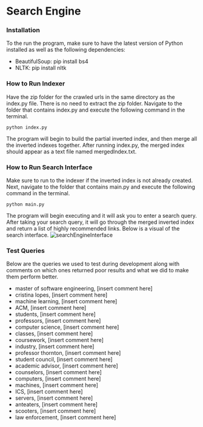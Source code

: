 # Search Engine

### Installation
To the run the program, make sure to have the latest version of Python installed as well as the following dependencies:
- BeautifulSoup: pip install bs4
- NLTK: pip install nltk

### How to Run Indexer
Have the zip folder for the crawled urls in the same directory as the index.py file. There is no need to extract the zip folder. Navigate to the folder that contains index.py and execute the following command in the terminal.
``` 
python index.py 
```
The program will begin to build the partial inverted index, and then merge all the inverted indexes together. After running index.py, the merged index should appear as a text file named mergedIndex.txt.

### How to Run Search Interface
Make sure to run to the indexer if the inverted index is not already created. Next, navigate to the folder that contains main.py and execute the following command in the terminal.
``` 
python main.py 
```
The program will begin executing and it will ask you to enter a search query. After taking your search query, it will go through the merged inverted index and return a list of highly recommended links. Below is a visual of the search interface.
![searchEngineInterface](https://github.com/hkr-5/cs121-assignment-3/assets/87344458/fae80fa1-2c07-4e88-ba43-a733b973df6b)

### Test Queries
Below are the queries we used to test during development along with comments on which ones returned poor results and what we did to make them perform better.
- master of software engineering, [insert comment here]
- cristina lopes, [insert comment here]
- machine learning, [insert comment here]
- ACM, [insert comment here]
- students, [insert comment here]
- professors, [insert comment here]
- computer science, [insert comment here]
- classes, [insert comment here]
- coursework, [insert comment here]
- industry, [insert comment here]
- professor thornton, [insert comment here]
- student council, [insert comment here]
- academic advisor, [insert comment here]
- counselors, [insert comment here]
- computers, [insert comment here]
- machines, [insert comment here]
- ICS, [insert comment here]
- servers, [insert comment here]
- anteaters, [insert comment here]
- scooters, [insert comment here]
- law enforcement, [insert comment here]
